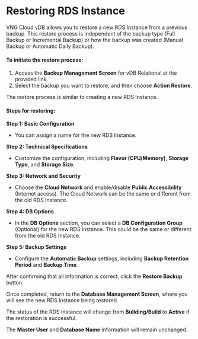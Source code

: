 # Restoring RDS Instance

VNG Cloud vDB allows you to restore a new RDS Instance from a previous backup. This restore process is independent of the backup type (Full Backup or Incremental Backup) or how the backup was created (Manual Backup or Automatic Daily Backup).

#### To initiate the restore process:

1. Access the **Backup Management Screen** for vDB Relational at the provided link.
2. Select the backup you want to restore, and then choose **Action Restore**.

The restore process is similar to creating a new RDS Instance.

#### Steps for restoring:

**Step 1: Basic Configuration**

* You can assign a name for the new RDS Instance.

**Step 2: Technical Specifications**

* Customize the configuration, including **Flavor (CPU/Memory)**, **Storage Type**, and **Storage Size**.

**Step 3: Network and Security**

* Choose the **Cloud Network** and enable/disable **Public Accessibility** (Internet access). The Cloud Network can be the same or different from the old RDS Instance.

**Step 4: DB Options**

* In the **DB Options** section, you can select a **DB Configuration Group** (Optional) for the new RDS Instance. This could be the same or different from the old RDS Instance.

**Step 5: Backup Settings**

* Configure the **Automatic Backup** settings, including **Backup Retention Period** and **Backup Time**.

After confirming that all information is correct, click the **Restore Backup** button.

Once completed, return to the **Database Management Screen**, where you will see the new RDS Instance being restored.

The status of the RDS Instance will change from **Building/Build** to **Active** if the restoration is successful.

The **Master User** and **Database Name** information will remain unchanged.
